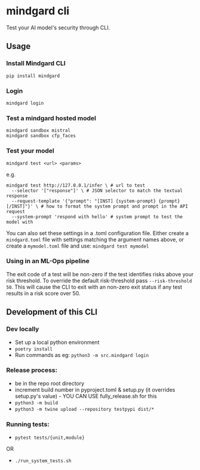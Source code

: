 # mindgard cli

Test your AI model's security through CLI.

## Usage

### Install Mindgard CLI

`pip install mindgard`

### Login

`mindgard login`

### Test a mindgard hosted model

```
mindgard sandbox mistral
mindgard sandbox cfp_faces
```

### Test your model

`mindgard test <url> <params>`

e.g.

```
mindgard test http://127.0.0.1/infer \ # url to test
  --selector '["response"]' \ # JSON selector to match the textual response
  --request-template '{"prompt": "[INST] {system-prompt} {prompt} [/INST]"}' \ # how to format the system prompt and prompt in the API request
  --system-prompt 'respond with hello' # system prompt to test the model with
```

You can also set these settings in a .toml configuration file. Either create a `mindgard.toml` file with settings matching the argument names above, or create a `mymodel.toml` file and use: `mindgard test mymodel`

### Using in an ML-Ops pipeline

The exit code of a test will be non-zero if the test identifies risks above your risk threshold. To override the default risk-threshold pass `--risk-threshold 50`. This will cause the CLI to exit with an non-zero exit status if any test results in a risk score over 50.

## Development of this CLI

### Dev locally

- Set up a local python environment
- `poetry install`
- Run commands as eg: `python3 -m src.mindgard login`

### Release process:

- be in the repo root directory
- increment build number in pyproject.toml & setup.py (it overrides setup.py's value) - YOU CAN USE fully_release.sh for this
- `python3 -m build`
- `python3 -m twine upload --repository testpypi dist/*`

### Running tests:

- `pytest tests/{unit,module}`

OR

- `./run_system_tests.sh`
